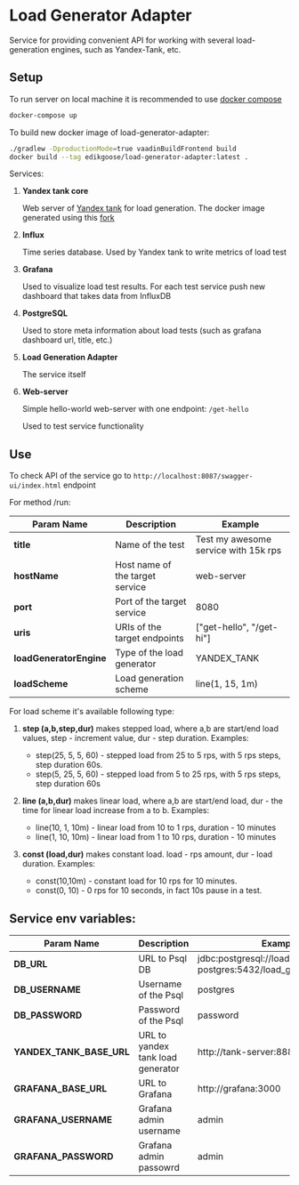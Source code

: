 # Load Generator Adapter
Service for providing convenient API for working with several load-generation engines, such as Yandex-Tank, etc.

## Setup
To run server on local machine it is recommended to use [docker compose](docker-compose.yaml)

```Bash
docker-compose up
```

To build new docker image of load-generator-adapter:
```Bash
./gradlew -DproductionMode=true vaadinBuildFrontend build
docker build --tag edikgoose/load-generator-adapter:latest .
```

Services:
1. **Yandex tank core**
   
    Web server of [Yandex tank](https://github.com/yandex/yandex-tank) for load generation.
    The docker image generated using this [fork](https://github.com/edikgoose/yandex-tank-api)

2. **Influx**

   Time series database. Used by Yandex tank to write metrics of load test

3. **Grafana**

    Used to visualize load test results. For each test service push new dashboard 
    that takes data from InfluxDB

4. **PostgreSQL**
    
    Used to store meta information about load tests (such as grafana dashboard url, title, etc.)

5. **Load Generation Adapter**

    The service itself

6. **Web-server**
    
    Simple hello-world web-server with one endpoint: `/get-hello`

    Used to test service functionality

## Use
To check API of the service go to `http://localhost:8087/swagger-ui/index.html` endpoint

For method /run:

| Param Name              | Description                     | Example                              |
|-------------------------|---------------------------------|--------------------------------------|
| **title**               | Name of the test                | Test my awesome service with 15k rps |
| **hostName**            | Host name of the target service | web-server                           |
| **port**                | Port of the target service      | 8080                                 |
| **uris**                | URIs of the target endpoints    | ["get-hello", "/get-hi"]             |
| **loadGeneratorEngine** | Type of the load generator      | YANDEX_TANK                          |
| **loadScheme**          | Load generation scheme          | line(1, 15, 1m)                      |

For load scheme it's available following type:
1. **step (a,b,step,dur)** makes stepped load, where a,b are start/end load values, step - increment value, dur - step duration.
Examples:
    - step(25, 5, 5, 60) - stepped load from 25 to 5 rps, with 5 rps steps, step duration 60s.
    - step(5, 25, 5, 60) - stepped load from 5 to 25 rps, with 5 rps steps, step duration 60s

2. **line (a,b,dur)** makes linear load, where a,b are start/end load, dur - the time for linear load increase from a to b.
Examples:
    - line(10, 1, 10m) - linear load from 10 to 1 rps, duration - 10 minutes
    - line(1, 10, 10m) - linear load from 1 to 10 rps, duration - 10 minutes

3. **const (load,dur)** makes constant load. load - rps amount, dur - load duration.
Examples:
    - const(10,10m) - constant load for 10 rps for 10 minutes.
    - const(0, 10) - 0 rps for 10 seconds, in fact 10s pause in a test.

## Service env variables:

| Param Name               | Description                       | Example                                                               |
|--------------------------|-----------------------------------|-----------------------------------------------------------------------|
| **DB_URL**               | URL to Psql DB                    | jdbc:postgresql://load-generator-postgres:5432/load_generator_adapter |
| **DB_USERNAME**          | Username of the Psql              | postgres                                                              |
| **DB_PASSWORD**          | Password of the Psql              | password                                                              |
| **YANDEX_TANK_BASE_URL** | URL to yandex tank load generator | http://tank-server:8888                                               |
| **GRAFANA_BASE_URL**     | URL to Grafana                    | http://grafana:3000                                                   |
| **GRAFANA_USERNAME**     | Grafana admin username            | admin                                                                 |
| **GRAFANA_PASSWORD**     | Grafana admin passowrd            | admin                                                                 |